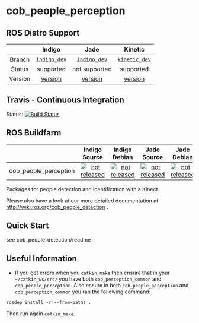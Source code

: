 cob_people_perception
===========

## ROS Distro Support

|         | Indigo | Jade | Kinetic |
|:-------:|:------:|:----:|:-------:|
| Branch  | [`indigo_dev`](https://github.com/ipa320/cob_people_perception/tree/indigo_dev) | [`indigo_dev`](https://github.com/ipa320/cob_people_perception/tree/indigo_dev) | [`kinetic_dev`](https://github.com/ipa320/cob_people_perception/tree/kinetic_dev) |
| Status  |  supported | not supported |  supported |
| Version | [version](http://repositories.ros.org/status_page/ros_indigo_default.html?q=cob_people_perception) | [version](http://repositories.ros.org/status_page/ros_jade_default.html?q=cob_people_perception) | [version](http://repositories.ros.org/status_page/ros_kinetic_default.html?q=cob_people_perception) |

## Travis - Continuous Integration

Status: [![Build Status](https://travis-ci.org/ipa320/cob_people_perception.svg?branch=indigo_dev)](https://travis-ci.org/ipa320/cob_people_perception)

## ROS Buildfarm

|         | Indigo Source | Indigo Debian | Jade Source | Jade Debian |  Kinetic Source  |  Kinetic Debian |
|:-------:|:-------------------:|:-------------------:|:-------------------:|:-------------------:|:-------------------:|:-------------------:|
| cob_people_perception | [![not released](http://build.ros.org/buildStatus/icon?job=Isrc_uT__cob_people_perception__ubuntu_trusty__source)](http://build.ros.org/view/Isrc_uT/job/Isrc_uT__cob_people_perception__ubuntu_trusty__source/) | [![not released](http://build.ros.org/buildStatus/icon?job=Ibin_uT64__cob_people_perception__ubuntu_trusty_amd64__binary)](http://build.ros.org/view/Ibin_uT64/job/Ibin_uT64__cob_people_perception__ubuntu_trusty_amd64__binary/) | [![not released](http://build.ros.org/buildStatus/icon?job=Jsrc_uT__cob_people_perception__ubuntu_trusty__source)](http://build.ros.org/view/Jsrc_uT/job/Jsrc_uT__cob_people_perception__ubuntu_trusty__source/) | [![not released](http://build.ros.org/buildStatus/icon?job=Jbin_uT64__cob_people_perception__ubuntu_trusty_amd64__binary)](http://build.ros.org/view/Jbin_uT64/job/Jbin_uT64__cob_people_perception__ubuntu_trusty_amd64__binary/) | [![not released](http://build.ros.org/buildStatus/icon?job=Ksrc_uX__cob_people_perception__ubuntu_xenial__source)](http://build.ros.org/view/Ksrc_uX/job/Ksrc_uX__cob_people_perception__ubuntu_xenial__source/) | [![not released](http://build.ros.org/buildStatus/icon?job=Kbin_uX64__cob_people_perception__ubuntu_xenial_amd64__binary)](http://build.ros.org/view/Kbin_uX64/job/Kbin_uX64__cob_people_perception__ubuntu_xenial_amd64__binary/) |


Packages for people detection and identification with a Kinect.

Please also have a look at our more detailed documentation at http://wiki.ros.org/cob_people_detection .

Quick Start
-----------
see cob_people_detection/readme

Useful Information
-----------
- If you get errors when you `catkin_make` then ensure that in your `~/catkin_ws/src/` you have both `cob_perception_common` and `cob_people_perception`.
Also ensure in both `cob_people_perception` and `cob_perception_common` you ran the following command:
```
rosdep install -r --from-paths .
```
Then run again `catkin_make`.
